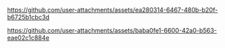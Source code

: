 


https://github.com/user-attachments/assets/ea280314-6467-480b-b20f-b6725b1cbc3d



https://github.com/user-attachments/assets/baba0fe1-6600-42a0-b563-eae02c1c884e

